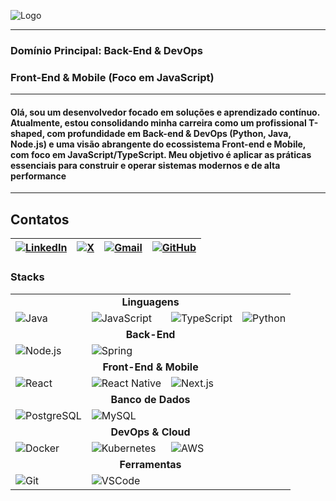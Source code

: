 

![Logo]()

---
### Domínio Principal: Back-End & DevOps  

### Front-End & Mobile (Foco em JavaScript)
---
#### Olá, sou um desenvolvedor focado em soluções e aprendizado contínuo. Atualmente, estou consolidando minha carreira como um profissional T-shaped, com profundidade em Back-end & DevOps (Python, Java, Node.js) e uma visão abrangente do ecossistema Front-end e Mobile, com foco em JavaScript/TypeScript. Meu objetivo é aplicar as práticas essenciais para construir e operar sistemas modernos e de alta performance
---
## Contatos
| [![LinkedIn](https://img.shields.io/badge/LinkedIn-0077B5?style=for-the-badge&logo=linkedin&logoColor=white)](https://www.linkedin.com/in/elton-alafe-7310891a6) | [![X](https://img.shields.io/badge/X-000?style=for-the-badge&logo=x)](https://twitter.com/EltonAlafe) | [![Gmail](https://img.shields.io/badge/Gmail-333333?style=for-the-badge&logo=gmail&logoColor=red)](mailto:eltonalafe@gmail.com) | [![GitHub](https://img.shields.io/badge/GitHub-100000?style=for-the-badge&logo=github&logoColor=white)](https://github.com/eltonalafe)
|-|-|-|-|

### Stacks

<table>
  <tr>
    <td colspan="4" align="center">
      <b>Linguagens</b>
    </td>
  </tr>
  <tr>
    <td><img src="https://img.shields.io/badge/Java-ED8B00?style=for-the-badge&logo=openjdk&logoColor=white" alt="Java"/></td>
    <td><img src="https://img.shields.io/badge/JavaScript-F7DF1E?style=for-the-badge&logo=javascript&logoColor=black" alt="JavaScript"/></td>
    <td><img src="https://img.shields.io/badge/TypeScript-3178C6?style=for-the-badge&logo=typescript&logoColor=white" alt="TypeScript"/></td>
    <td><img src="https://img.shields.io/badge/Python-3776AB?style=for-the-badge&logo=python&logoColor=white" alt="Python"/></td>
  </tr>
  <tr>
    <td colspan="4" align="center">
      <b>Back-End</b>
    </td>
  </tr>
  <tr>
    <td><img src="https://img.shields.io/badge/Node.js-339933?style=for-the-badge&logo=nodedotjs&logoColor=white" alt="Node.js"/></td>
    <td><img src="https://img.shields.io/badge/Spring-6DB33F?style=for-the-badge&logo=spring&logoColor=white" alt="Spring"/></td>
    <td></td>
    <td></td>
  </tr>
  <tr>
    <td colspan="4" align="center">
      <b>Front-End & Mobile</b>
    </td>
  </tr>
  <tr>
    <td><img src="https://img.shields.io/badge/React-61DAFB?style=for-the-badge&logo=react&logoColor=black" alt="React"/></td>
    <td><img src="https://img.shields.io/badge/React_Native-61DAFB?style=for-the-badge&logo=react&logoColor=black" alt="React Native"/></td>
    <td><img src="https://img.shields.io/badge/Next.js-000000?style=for-the-badge&logo=nextdotjs&logoColor=white" alt="Next.js"/></td>
    <td></td>
  </tr>
  <tr>
    <td colspan="4" align="center">
      <b>Banco de Dados</b>
    </td>
  </tr>
  <tr>
    <td><img src="https://img.shields.io/badge/PostgreSQL-4169E1?style=for-the-badge&logo=postgresql&logoColor=white" alt="PostgreSQL"/></td>
    <td><img src="https://img.shields.io/badge/MySQL-4479A1?style=for-the-badge&logo=mysql&logoColor=white" alt="MySQL"/></td>
    <td></td>
    <td></td>
  </tr>
  <tr>
    <td colspan="4" align="center">
      <b>DevOps & Cloud</b>
    </td>
  </tr>
  <tr>
    <td><img src="https://img.shields.io/badge/Docker-2496ED?style=for-the-badge&logo=docker&logoColor=white" alt="Docker"/></td>
    <td><img src="https://img.shields.io/badge/Kubernetes-326CE5?style=for-the-badge&logo=kubernetes&logoColor=white" alt="Kubernetes"/></td>
    <td><img src="https://img.shields.io/badge/Amazon_AWS-232F3E?style=for-the-badge&logo=amazonaws&logoColor=white" alt="AWS"/></td>
    <td></td>
  </tr>
  <tr>
    <td colspan="4" align="center">
      <b>Ferramentas</b>
    </td>
  </tr>
  <tr>
    <td><img src="https://img.shields.io/badge/GIT-E44C30?style=for-the-badge&logo=git&logoColor=white" alt="Git"/></td>
    <td><img src="https://img.shields.io/badge/Visual_Studio_Code-007ACC?style=for-the-badge&logo=visualstudiocode&logoColor=white" alt="VSCode"/></td>
    <td></td>
    <td></td>
  </tr>
</table>
